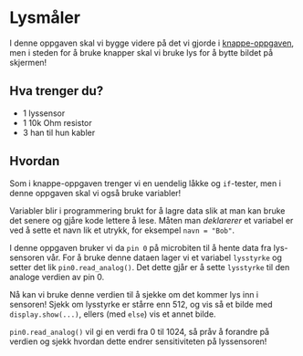 # Lysmåler

I denne oppgaven skal vi bygge videre på det vi gjorde i [knappe-oppgaven](https://informativ.github.io/microbit-oppgaver/experiments/button_intro/task),
men i steden for å bruke knapper skal vi bruke lys for å bytte bildet på skjermen!

## Hva trenger du?

* 1 lyssensor
* 1 10k Ohm resistor
* 3 han til hun kabler

## Hvordan

Som i knappe-oppgaven trenger vi en uendelig låkke og `if`-tester,
men i denne oppgaven skal vi også bruke variabler!

Variabler blir i programmering brukt for å lagre data slik at man kan bruke det senere og gjåre kode lettere å lese.
Måten man *deklarerer* et variabel er ved å sette et navn lik et utrykk, for eksempel `navn = "Bob"`.

I denne oppgaven bruker vi da `pin 0` på microbiten til å hente data fra lys-sensoren vår.
For å bruke denne dataen lager vi et variabel `lysstyrke` og setter det lik `pin0.read_analog()`.
Det dette gjår er å sette `lysstyrke` til den analoge verdien av pin 0.

Nå kan vi bruke denne verdien til å sjekke om det kommer lys inn i sensoren!
Sjekk om lysstyrke er stårre enn 512, og vis så et bilde med `display.show(...)`, ellers (med `else`) vis et annet bilde.

`pin0.read_analog()` vil gi en verdi fra 0 til 1024, så pråv å forandre på verdien og sjekk hvordan dette endrer sensitiviteten på lyssensoren!
